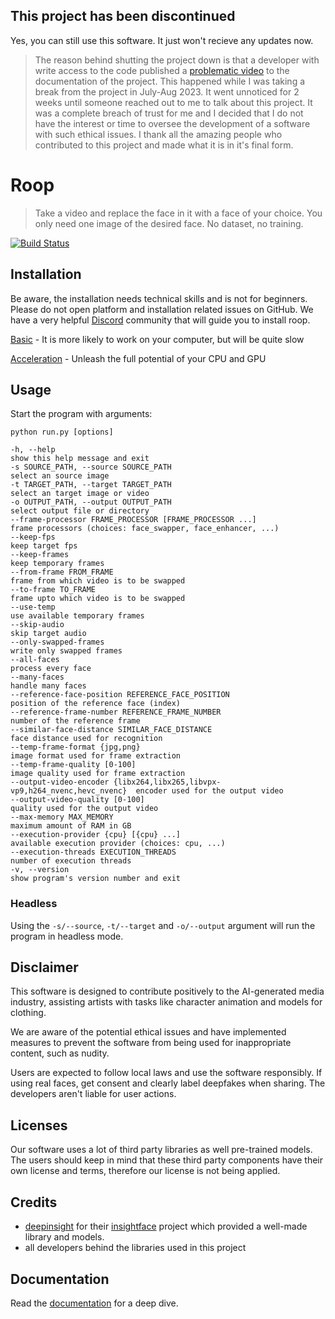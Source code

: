## This project has been discontinued

Yes, you can still use this software. It just won't recieve any updates now.

> The reason behind shutting the project down is that a developer with write access to the code published a [problematic video](https://github.com/s0md3v/roop/commit/cf7ba1caf932e8c9f39d972100f74022e7372c27) to the documentation of the project. This happened while I was taking a break from the project in July-Aug 2023. It went unnoticed for 2 weeks until someone reached out to me to talk about this project. It was a complete breach of trust for me and I decided that I do not have the interest or time to oversee the development of a software with such ethical issues.
> I thank all the amazing people who contributed to this project and made what it is in it's final form.

# Roop

> Take a video and replace the face in it with a face of your choice. You only need one image of the desired face. No dataset, no training.

[![Build Status](https://img.shields.io/github/actions/workflow/status/s0md3v/roop/ci.yml.svg?branch=main)](https://github.com/s0md3v/roop/actions?query=workflow:ci)

## Installation

Be aware, the installation needs technical skills and is not for beginners. Please do not open platform and installation related issues on GitHub. We have a very helpful [Discord](https://discord.com/invite/Y9p4ZQ2sB9) community that will guide you to install roop.

[Basic](https://github.com/s0md3v/roop/wiki/1.-Installation) - It is more likely to work on your computer, but will be quite slow

[Acceleration](https://github.com/s0md3v/roop/wiki/2.-Acceleration) - Unleash the full potential of your CPU and GPU


## Usage

Start the program with arguments:

```
python run.py [options]

-h, --help                                                                 show this help message and exit
-s SOURCE_PATH, --source SOURCE_PATH                                       select an source image
-t TARGET_PATH, --target TARGET_PATH                                       select an target image or video
-o OUTPUT_PATH, --output OUTPUT_PATH                                       select output file or directory
--frame-processor FRAME_PROCESSOR [FRAME_PROCESSOR ...]                    frame processors (choices: face_swapper, face_enhancer, ...)
--keep-fps                                                                 keep target fps
--keep-frames                                                              keep temporary frames
--from-frame FROM_FRAME                                                    frame from which video is to be swapped
--to-frame TO_FRAME                                                        frame upto which video is to be swapped
--use-temp                                                                 use available temporary frames
--skip-audio                                                               skip target audio
--only-swapped-frames                                                      write only swapped frames
--all-faces                                                                process every face
--many-faces                                                               handle many faces
--reference-face-position REFERENCE_FACE_POSITION                          position of the reference face (index)
--reference-frame-number REFERENCE_FRAME_NUMBER                            number of the reference frame
--similar-face-distance SIMILAR_FACE_DISTANCE                              face distance used for recognition
--temp-frame-format {jpg,png}                                              image format used for frame extraction
--temp-frame-quality [0-100]                                               image quality used for frame extraction
--output-video-encoder {libx264,libx265,libvpx-vp9,h264_nvenc,hevc_nvenc}  encoder used for the output video
--output-video-quality [0-100]                                             quality used for the output video
--max-memory MAX_MEMORY                                                    maximum amount of RAM in GB
--execution-provider {cpu} [{cpu} ...]                                     available execution provider (choices: cpu, ...)
--execution-threads EXECUTION_THREADS                                      number of execution threads
-v, --version                                                              show program's version number and exit
```


### Headless

Using the `-s/--source`, `-t/--target` and `-o/--output` argument will run the program in headless mode.


## Disclaimer

This software is designed to contribute positively to the AI-generated media industry, assisting artists with tasks like character animation and models for clothing.

We are aware of the potential ethical issues and have implemented measures to prevent the software from being used for inappropriate content, such as nudity.

Users are expected to follow local laws and use the software responsibly. If using real faces, get consent and clearly label deepfakes when sharing. The developers aren't liable for user actions.


## Licenses

Our software uses a lot of third party libraries as well pre-trained models. The users should keep in mind that these third party components have their own license and terms, therefore our license is not being applied.


## Credits

- [deepinsight](https://github.com/deepinsight) for their [insightface](https://github.com/deepinsight/insightface) project which provided a well-made library and models.
- all developers behind the libraries used in this project


## Documentation

Read the [documentation](https://github.com/s0md3v/roop/wiki) for a deep dive.
